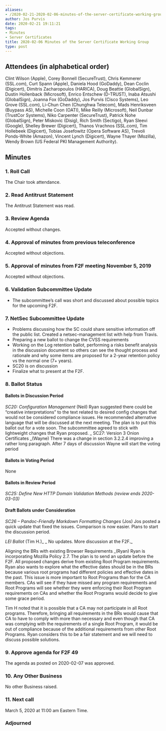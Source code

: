 ```yaml
---
aliases:
- /2020-02-21-2020-02-06-minutes-of-the-server-certificate-working-group/
author: Jos Purvis
date: 2020-02-21 19:11:21
tags:
- Minutes
- Server Certificates
title: 2020-02-06 Minutes of the Server Certificate Working Group
type: post
---
```


## Attendees (in alphabetical order) 

Clint Wilson (Apple), Corey Bonnell (SecureTrust), Chris Kemmerer (SSL.com), Curt Spann (Apple), Daniela Hood (GoDaddy), Dean Coclin (Digicert), Dimitris Zacharopoulos (HARICA), Doug Beattie (GlobalSign), Dustin Hollenback (Microsoft), Enrico Entschew (D-TRUST), Inaba Atsushi (GlobalSign), Joanna Fox (GoDaddy), Jos Purvis (Cisco Systems), Leo Grove (SSL.com), Li-Chun Chen (Chunghwa Telecom), Mads Henriksveen (Buypass AS), Michelle Coon (OATI), Mike Reilly (Microsoft), Neil Dunbar (TrustCor Systems), Niko Carpenter (SecureTrust), Patrick Nohe (GlobalSign), Peter Miskovic (Disig), Rich Smith (Sectigo), Ryan Sleevi (Google), Shelley Brewer (Digicert), Thanos Vrachnos (SSL.com), Tim Hollebeek (Digicert), Tobias Josefowitz (Opera Software AS), Trevoli Ponds-White (Amazon), Vincent Lynch (Digicert), Wayne Thayer (Mozilla), Wendy Brown (US Federal PKI Management Authority).

## Minutes

### 1. Roll Call

The Chair took attendance.

### 2. Read Antitrust Statement

The Antitrust Statement was read.

### 3. Review Agenda

Accepted without changes.

### 4. Approval of minutes from previous teleconference 

Accepted without objections.

### 5. Approval of minutes from F2F meeting November 5, 2019 

Accepted without objections.

### 6. Validation Subcommittee Update 

- The subcommittee’s call was short and discussed about possible topics for the upcoming F2F.

### 7. NetSec Subcommittee Update 

- Problems discussing how the SC could share sensitive information off the public list. Created a netsec-management list with help from Travis.
- Preparing a new ballot to change the CVSS requirements
- Working on the Log retention ballot, performing a risks benefit analysis in the discussion document so others can see the thought process and rationale and why some items are proposed for a 2-year retention policy vs the normal one (7+ years).
- SC20 is on discussion
- Finalize what to present at the F2F.

### 8. Ballot Status 

#### Ballots in Discussion Period

_SC20: Configuration Management_ (Neil)
Ryan suggested there could be “creative interpretations” to the text related to desired config changes that would not be considered compliance issues. He recommended alternative language that will be discussed at the next meeting. The plan is to put this ballot out for a vote soon. The subcommittee agreed to stick with lightweight changes that Ryan proposed.
\_
SC27: Version 3 Onion Certificates \_(Wayne)
There was a change in section 3.2.2.4 improving a rather long paragraph. After 7 days of discussion Wayne will start the voting period

#### Ballots in Voting Period 

None

#### Ballots in Review Period 

_SC25: Define New HTTP Domain Validation Methods (review ends 2020-03-03)_

#### Draft Ballots under Consideration

_SC26 – Pandoc-Friendly Markdown Formatting Changes_ (Jos)
Jos posted a quick update that fixed the issues. Comparison is now easier. Plans to start the discussion period.

_LEI Ballot_ (Tim H.)\_
\_ No updates. More discussion at the F2F.\_

Aligning the BRs with existing Browser Requirements \_(Ryan)
Ryan is incorporating Mozilla Policy 2.7. The plan is to send an update before the F2F. All proposed changes derive from existing Root Program requirements. Ryan also wants to explore what the effective dates should be in the BRs because various root programs had different policies and effective dates in the past. This issue is more important to Root Programs than for the CA members. CAs will see if they have missed any program requirements and Root Programs will see whether they were enforcing their Root Program requirements on CAs and whether the Root Programs would decide to give some grace period.

Tim H noted that it is possible that a CA may not participate in all Root programs. Therefore, bringing all requirements in the BRs would cause that CA to have to comply with more than necessary and even though that CA was complying with the requirements of a single Root Program, it would be out of compliance because of the additional requirements from other Root Programs. Ryan considers this to be a fair statement and we will need to discuss possible solutions.

### 9. Approve agenda for F2F 49 

The agenda as posted on 2020-02-07 was approved.

### 10. Any Other Business 

No other Business raised.

### 11. Next call 

March 5, 2020 at 11:00 am Eastern Time.

### Adjourned